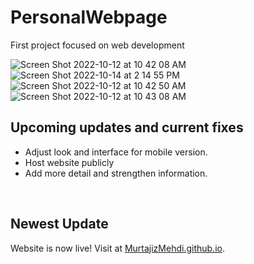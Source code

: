 # PersonalWebpage
First project focused on web development


![Screen Shot 2022-10-12 at 10 42 08 AM](https://user-images.githubusercontent.com/90480945/195599435-53ae8127-5a7b-4ab6-a61e-23b105654cab.png)
![Screen Shot 2022-10-14 at 2 14 55 PM](https://user-images.githubusercontent.com/90480945/195914035-6f1bcc8d-4ed0-48fe-b963-69e00d2208a8.png)
![Screen Shot 2022-10-12 at 10 42 50 AM](https://user-images.githubusercontent.com/90480945/195599531-f02b8a2c-f591-4a79-917d-cdc205032eaa.png)
![Screen Shot 2022-10-12 at 10 43 08 AM](https://user-images.githubusercontent.com/90480945/195599550-e94fe7dc-4440-4675-b724-ea04edefb546.png)


<h2>Upcoming updates and current fixes</h2>
<ul>
  <li>Adjust look and interface for mobile version.</li>
  <li>Host website publicly</li>
  <li>Add more detail and strengthen information.</li>
 </ul>
  
<br>

<h2>Newest Update</h2>
<p>Website is now live! Visit at <a href="https://murtajizmehdi.github.io/">MurtajizMehdi.github.io</a>.</p>
